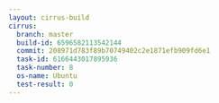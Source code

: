 ```yaml
---
layout: cirrus-build
cirrus:
  branch: master
  build-id: 6596582113542144
  commit: 208971d783f89b70749402c2e1871efb909fd6e1
  task-id: 6166443017895936
  task-number: 8
  os-name: Ubuntu
  test-result: 0
---
```

